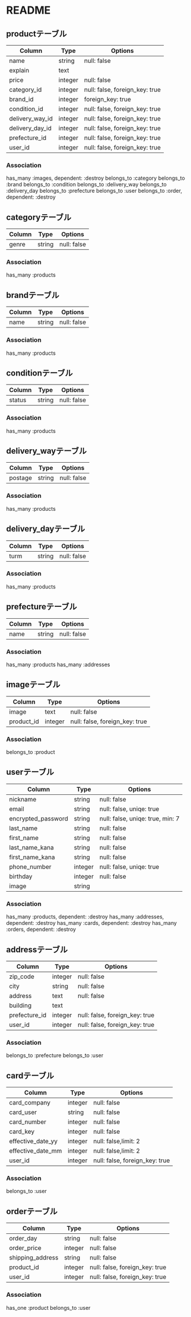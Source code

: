 # README
## productテーブル
|Column         |Type   |Options|
|---------------|-------|-------|
|name           |string |null: false|
|explain        |text   ||
|price          |integer|null: false|
|category_id    |integer|null: false, foreign_key: true|
|brand_id       |integer|foreign_key: true|
|condition_id   |integer|null: false, foreign_key: true|
|delivery_way_id|integer|null: false, foreign_key: true|
|delivery_day_id|integer|null: false, foreign_key: true|
|prefecture_id  |integer|null: false, foreign_key: true|
|user_id        |integer|null: false, foreign_key: true|
### Association
has_many :images, dependent: :destroy
belongs_to :category
belongs_to :brand
belongs_to :condition
belongs_to :delivery_way
belongs_to :delivery_day
belongs_to :prefecture
belongs_to :user
belongs_to :order, dependent: :destroy

## categoryテーブル
|Column         |Type   |Options|
|---------------|-------|-------|
|genre          |string |null: false|
### Association
has_many :products

## brandテーブル
|Column         |Type   |Options|
|---------------|-------|-------|
|name           |string |null: false|
### Association
has_many :products

## conditionテーブル
|Column         |Type   |Options|
|---------------|-------|-------|
|status         |string |null: false|
### Association
has_many :products

## delivery_wayテーブル
|Column         |Type   |Options|
|---------------|-------|-------|
|postage        |string |null: false|
### Association
has_many :products

## delivery_dayテーブル
|Column         |Type   |Options|
|---------------|-------|-------|
|turm           |string |null: false|
### Association
has_many :products

## prefectureテーブル
|Column         |Type   |Options|
|---------------|-------|-------|
|name           |string |null: false|
### Association
has_many :products
has_many :addresses

## imageテーブル
|Column         |Type   |Options|
|---------------|-------|-------|
|image          |text   |null: false|
|product_id     |integer|null: false, foreign_key: true|
### Association
belongs_to :product



## userテーブル
|Column         |Type   |Options|
|---------------|-------|-------|
|nickname       |string |null: false|
|email          |string |null: false, uniqe: true|
|encrypted_password|string |null: false, uniqe: true, min: 7|
|last_name      |string |null: false|
|first_name     |string |null: false|
|last_name_kana |string |null: false|
|first_name_kana|string |null: false|
|phone_number   |integer|null: false, uniqe: true|
|birthday       |integer|null: false|
|image          |string ||
### Association
has_many :products, dependent: :destroy
has_many :addresses, dependent: :destroy
has_many :cards, dependent: :destroy
has_many :orders, dependent: :destroy

## addressテーブル
|Column         |Type   |Options|
|---------------|-------|-------|
|zip_code       |integer|null: false|
|city           |string |null: false|
|address        |text   |null: false|
|building       |text   ||
|prefecture_id  |integer|null: false, foreign_key: true|
|user_id        |integer|null: false, foreign_key: true|
### Association
belongs_to :prefecture
belongs_to :user

## cardテーブル
|Column         |Type   |Options|
|---------------|-------|-------|
|card_company   |integer|null: false|
|card_user      |string |null: false|
|card_number    |integer|null: false|
|card_key       |integer|null: false|
|effective_date_yy|integer|null: false,limit: 2|
|effective_date_mm|integer|null: false,limit: 2|
|user_id        |integer|null: false, foreign_key: true|
### Association
belongs_to :user


## orderテーブル
|Column         |Type   |Options|
|---------------|-------|-------|
|order_day      |string |null: false|
|order_price    |integer|null: false|
|shipping_address|string|null: false|
|product_id     |integer|null: false, foreign_key: true|
|user_id        |integer|null: false, foreign_key: true|
### Association
has_one :product
belongs_to :user